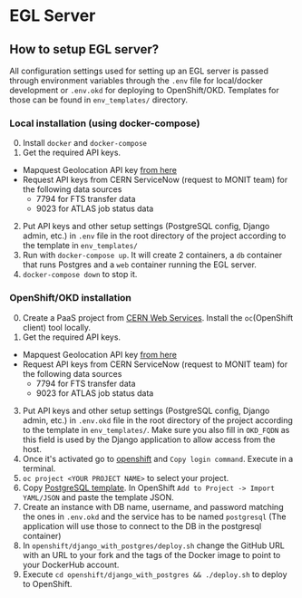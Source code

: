 # EGL Server

## How to setup EGL server?

All configuration settings used for setting up an EGL server is passed through environment variables through the `.env` file for local/docker development or `.env.okd` for deploying to OpenShift/OKD. Templates for those can be found in `env_templates/` directory.

### Local installation (using docker-compose)
0. Install `docker` and `docker-compose`
1. Get the required API keys.
- Mapquest Geolocation API key [from here](https://developer.mapquest.com/)
- Request API keys from CERN ServiceNow (request to MONIT team) for the following data sources
  - 7794 for FTS transfer data
  - 9023 for ATLAS job status data
2. Put API keys and other setup settings (PostgreSQL config, Django admin, etc.) in `.env` file in the root directory of the project according to the template  in `env_templates/`
3. Run with `docker-compose up`. It will create 2 containers, a `db` container that runs Postgres and a `web` container running the EGL server.
4. `docker-compose down` to stop it.

### OpenShift/OKD installation
0. Create a PaaS project from [CERN Web Services](https://webservices.web.cern.ch/webservices/). Install the `oc`(OpenShift client) tool locally.
1. Get the required API keys.
- Mapquest Geolocation API key [from here](https://developer.mapquest.com/)
- Request API keys from CERN ServiceNow (request to MONIT team) for the following data sources
  - 7794 for FTS transfer data
  - 9023 for ATLAS job status data
3. Put API keys and other setup settings (PostgreSQL config, Django admin, etc.) in `.env.okd` file in the root directory of the project according to the template  in `env_templates/`. Make sure you also fill in `OKD_FQDN` as this field is used by the Django application to allow access from the host.
4. Once it's activated go to [openshift](https://openshift.cern.ch/) and `Copy login command`. Execute in a terminal.
5. `oc project <YOUR PROJECT NAME>` to select your project.
6. Copy [PostgreSQL template](https://github.com/openshift/origin/blob/master/examples/db-templates/postgresql-persistent-template.json). In OpenShift `Add to Project -> Import YAML/JSON` and paste the template JSON.
7. Create an instance with DB name, username, and password matching the ones in `.env.okd` and the service has to be named `postgresql` (The application will use those to connect to the DB in the postgresql container)
8. In `openshift/django_with_postgres/deploy.sh` change the GitHub URL with an URL to your fork and the tags of the Docker image to point to your DockerHub account.
9. Execute `cd openshift/django_with_postgres && ./deploy.sh` to deploy to OpenShift.